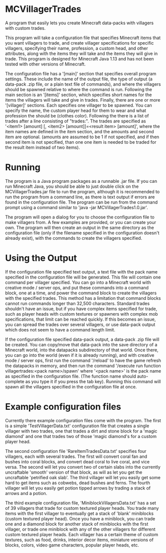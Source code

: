 # MCVillagerTrades
A program that easily lets you create Minecraft data-packs with villagers with custom trades.

This program will take a configuration file that specifies Minecraft items that you want villagers to trade, and create villager specifications for specific villagers, specifying their name, profession, a custom head, and other attributes, along with the items they will take and the items they will give in trade. This program is designed for Minecraft Java 1.13 and has not been tested with other versions of Minecraft.

The configuration file has a '[main]' section that specifies overall program settings. These include the name of the output file, the type of output (a data-pack .zip file, or a plain text file of commands), and where the villagers should be spawned relative to where the command is run. Following the main section is an '[items]' section, which specifies short names for the items the villagers will take and give in trades. Finally, there are one or more '[villager]' sections. Each specifies one villager to be spawned. You can specify the name, the custom player head for them to wear and what profession the should be (clothes color). Following the there is a list of trades after a line consisting of "trades:". The trades are specified as '&lt;item1&gt; [amount] [, &lt;item2&gt; [amount]]=&lt;result item&gt; [amount]', where the item names are defined in the item section, and the amounts and second item are optional. (amounts are assumed to be 1 if not specified, and if then second item is not specified, than one one item is needed to be traded for the result item instead of two items).

# Running
The program is a Java program packages as a runnable .jar file. If you can run Minecraft Java, you should be able to just double click on the MCVillagerTrades.jar file to run the program, although it is recommended to run the program from a command line, as there is text output if errors are found in the configuration file. The program can be run from the command prompt using a command similar to 'java -jar MCVillagerTrades1.0.jar'.

The program will open a dialog for you to choose the configuration file to make villagers from. A few examples are provided, or you can create your own. The program will then create an output in the same directory as the configuration file (only if the filename specified in the configuration doesn't already exist), with the commands to create the villagers specified.

# Using the Output
If the configuration file specified text output, a text file with the pack name specified in the configuration file will be generated. This file will contain one command per villager specified. You can go into a Minecraft world with creative mode / server ops, and put these commands into a command block, one at a time, and power the command block to create the villagers with the specified trades. This method has a limitation that command blocks cannot run commands longer than 32,500 characters. Standard trades shouldn't have an issue, but if you have complex items specified for trade, such as player heads with custom textures or spawners with complex mob specifications, that limit can be reached quickly. If this becomes an issue, you can spread the trades over several villagers, or use data-pack output which does not seem to have a command length limit.

If the configuration file specified data-pack output, a data-pack .zip file will be created. You can copy/move that data-pack into the save directory of a Minecraft world, into the datapacks subdirectory of that world. Once there, you can go into the world (even if it is already running), and with creative mode / server ops, first run the command '/reload' to have the game refresh the datapacks in memory, and then run the command '/execute run function villagertrades:&lt;pack name&gt;/spawn' where '&lt;pack name&gt;' is the pack name as specified in the configuration file. (The function name should auto-complete as you type it if you press the tab key). Running this command will spawn all the villagers specified in the configuration file at once.

# Example configuration files
Currently there example configuration files come with the program. The first is a simple 'TestVillagerData.txt' configuration file that creates a single villager with two trades, one that trades a dirt and stone block for a 'magic diamond' and one that trades two of those 'magic diamond's for a custom player head.

The second configuration file 'RareItemTradesData.txt' specifies four villagers, each with several trades. The first will convert coral fan and bushes into coral blocks, and convert dead coral to live coral, and vice versa. The second will let you convert two of certain slabs into the currently uncraftable 'smooth' version of that block, as will as let you get the uncraftable 'petrified oak slab'. The third villager will let you easily get some hard to get items such as cobwebs, dead bushes and ferns. The fourth villager will let you easily get potion tipped arrows by trading a stack of arrows and a potion.

The third example configuration file, 'MiniblockVillagersData.txt' has a set of 39 villagers that trade for custom textured player heads. You trade many items with the first villager to eventually get a stack of 'blank' miniblocks (custom textured player head). Once you have a miniblock, you can trade one and a diamond block for another stack of miniblocks with the first villager, or trade one miniblock with any of the other villagers for different custom textured player heads. Each villager has a certain theme of custom textures, such as food, drinks, interior decor items, miniature versions of blocks, colors, video game characters, popular player heads, etc.
